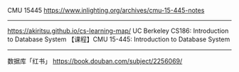 CMU 15445
https://www.inlighting.org/archives/cmu-15-445-notes

---

https://akiritsu.github.io/cs-learning-map/
UC Berkeley CS186: Introduction to Database System
【课程】CMU 15-445: Introduction to Database System

---

数据库「红书」
https://book.douban.com/subject/2256069/
